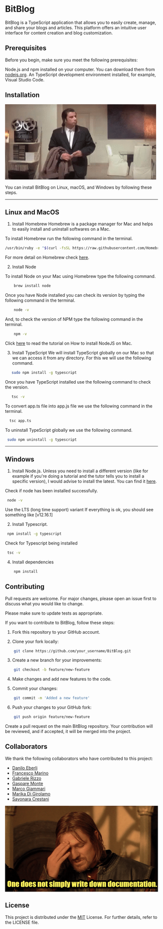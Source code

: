 # BitBlog

BitBlog is a TypeScript application that allows you to easily create, manage, and share your blogs and articles. This platform offers an intuitive user interface for content creation and blog customization.

## Prerequisites

Before you begin, make sure you meet the following prerequisites:

Node.js and npm installed on your computer. You can download them from [nodejs.org](https://nodejs.org/en).
An TypeScript development environment installed, for example, Visual Studio Code.

## Installation

![Alternate Text](https://github.com/MarikaDiGirolamo/MarikaDiGirolamo/blob/main/assets/john-travolta-meme.gif)

You can install BitBlog on Linux, macOS, and Windows by following these steps.

---

Linux and MacOS
---

1. Install Homebrew
Homebrew is a package manager for Mac and helps to easily install and uninstall softwares on a Mac.

To install Homebrew run the following command in the terminal.

```bash
/usr/bin/ruby -e "$(curl -fsSL https://raw.githubusercontent.com/Homebrew/install/master/install)"

```

For more detail on Homebrew check [here](https://brew.sh/).

2. Install Node

To install Node on your Mac using Homebrew type the following command.

```bash
    brew install node
```

Once you have Node installed you can check its version by typing the following command in the terminal.

```bash
    node -v
```

And, to check the version of NPM type the following command in the terminal.

```bash
    npm -v
```

Click [here](https://dyclassroom.com/howto-mac/how-to-install-nodejs-and-npm-on-mac-using-homebrew) to read the tutorial on How to install NodeJS on Mac.

3. Install TypeScript
We will install TypeScript globally on our Mac so that we can access it from any directory. For this we will use the following command.

```bash
   sudo npm install -g typescript
```

Once you have TypeScript installed use the following command to check the version.

```bash
   tsc -v
```

To convert app.ts file into app.js file we use the following command in the terminal.

```bash
  tsc app.ts
```

To uninstall TypeScript globally we use the following command.

```bash
 sudo npm uninstall -g typescript
```

---

Windows
---

1. Install Node.js. Unless you need to install a different version (like for example if you're doing a tutorial and the tutor tells you to install a specific version), I would advise to install the latest. You can find it [here](https://nodejs.org/en/).

Check if node has been installed successfully.

```bash
 node -v
```

Use the LTS (long time support) variant
If everything is ok, you should see something like [v12.16.1]

2. Install Typescript.

```bash
 npm install -g typescript
```

Check for Typescript being installed

```bash
 tsc -v 
```

4. Install dependencies

```bash
    npm install

```

## Contributing

Pull requests are welcome. For major changes, please open an issue first
to discuss what you would like to change.

Please make sure to update tests as appropriate.

If you want to contribute to BitBlog, follow these steps:

1. Fork this repository to your GitHub account.

2. Clone your fork locally:

```bash
    git clone https://github.com/your_username/BitBlog.git

```

3. Create a new branch for your improvements:

```bash
    git checkout -b feature/new-feature

```

4. Make changes and add new features to the code.

5. Commit your changes:

```bash
    git commit -m 'Added a new feature'

```

6. Push your changes to your GitHub fork:

```bash
    git push origin feature/new-feature

```

Create a pull request on the main BitBlog repository. Your contribution will be reviewed, and if accepted, it will be merged into the project.

## Collaborators

We thank the following collaborators who have contributed to this project:

* [Danilo Eberli](https://github.com/daniloeberli)
* [Francesco Marino](https://github.com/Tolihama)
* [Gabriele Rizzo](https://github.com/GabrieleRizzo19)
* [Gaspare Monte](https://github.com/Gas9220)
* [Marco Giammari](https://github.com/marcogiammari)
* [Marika Di Girolamo](https://github.com/MarikaDiGirolamo)
* [Sayonara Crestani](https://github.com/screstani)

![Alternate Text](https://github.com/MarikaDiGirolamo/MarikaDiGirolamo/blob/main/assets/giphy%20(2).gif)

## License

This project is distributed under the [MIT](https://choosealicense.com/licenses/mit/) License.
For further details, refer to the LICENSE file.
